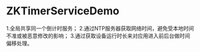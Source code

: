# ZKTimerServiceDemo

1.全局共享同一个倒计时服务；
2.通过NTP服务器获取网络时间，避免受本地时间不准或被恶意修改的影响；
3.通过获取设备运行时长来对应用进入前后台做时间偏移处理。
